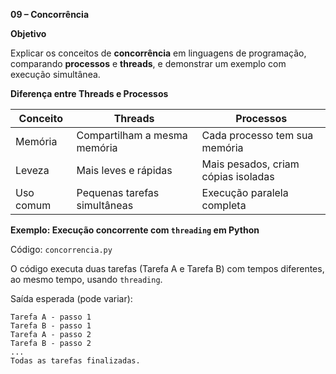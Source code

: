 **09 – Concorrência**

**Objetivo**

Explicar os conceitos de **concorrência** em linguagens de programação, comparando **processos** e **threads**, e demonstrar um exemplo com execução simultânea.


**Diferença entre Threads e Processos**

| Conceito   | Threads                              | Processos                           |
|------------|--------------------------------------|-------------------------------------|
| Memória    | Compartilham a mesma memória         | Cada processo tem sua memória       |
| Leveza     | Mais leves e rápidas                 | Mais pesados, criam cópias isoladas |
| Uso comum  | Pequenas tarefas simultâneas         | Execução paralela completa          |


**Exemplo: Execução concorrente com `threading` em Python**

Código: `concorrencia.py`

O código executa duas tarefas (Tarefa A e Tarefa B) com tempos diferentes, ao mesmo tempo, usando `threading`.

Saída esperada (pode variar):

```
Tarefa A - passo 1
Tarefa B - passo 1
Tarefa A - passo 2
Tarefa B - passo 2
...
Todas as tarefas finalizadas.
```

